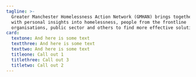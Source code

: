 ```yaml
---
tagline: >-
  Greater Manchester Homelessness Action Network (GMHAN) brings together people
  with personal insights into homelessness, people from the frontline
  organisations, public sector and others to find more effective solutions.
card:
  textone: And here is some text
  textthree: And here is some text
  texttwo: And here is some text
  titleone: Call out 1
  titlethree: Call out 3
  titletwo: Call out 2
---
```


